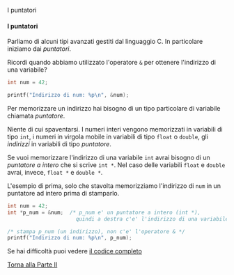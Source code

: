 I puntatori


#### I puntatori

Parliamo di alcuni tipi avanzati gestiti dal linguaggio C.
In particolare iniziamo dai *puntatori*.

Ricordi quando abbiamo utilizzato l'operatore `&` per ottenere l'indirizzo
di una variabile?

```c
int num = 42;

printf("Indirizzo di num: %p\n", &num);
```

Per memorizzare un indirizzo hai bisogno di un tipo particolare di variabile chiamata *puntatore*.

Niente di cui spaventarsi. I numeri interi vengono memorizzati in variabili di
tipo `int`, i numeri in virgola mobile in variabili di tipo `float` o `double`,
gli *indirizzi* in variabili di tipo *puntatore*.

Se vuoi memorizzare l'indirizzo di una variabile `int` avrai
bisogno di un *puntatore a intero* che si scrive `int *`.
Nel caso delle variabili `float` e `double` avrai, invece,
`float *` e `double *`.

L'esempio di prima, solo che stavolta memorizziamo l'indirizzo di `num`
in un puntatore ad intero prima di stamparlo.

```c
int num = 42;
int *p_num = &num;  /* p_num e' un puntatore a intero (int *),
                      quindi a destra c'e' l'indirizzo di una variabile intera */

/* stampa p_num (un indirizzo), non c'e' l'operatore & */
printf("Indirizzo di num: %p\n", p_num);
```

Se hai difficoltà puoi vedere <a href="https://github.com/FabioZTessitore/laboratorio/blob/master/esempi/part-ii/tipi-avanzati/puntatori.c">il codice completo</a>

<a href="/activities/2">Torna alla Parte II</a>
